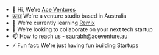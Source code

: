 - 👋 Hi, We're [Ace Ventures](https://www.aceventure.au)
- 🇦🇺 We're a venture studio based in Australia
- 🌱 We're currently learning [Remix](https://remix.run)
- 💞️ We're looking to collaborate on your next tech startup
- 📫 How to reach us - saurabh@aceventure.au
- ⚡ Fun fact: We're just having fun building Startups

<!---
aceventure-au/aceventure-au is a ✨ special ✨ repository because its `README.md` (this file) appears on your GitHub profile.
You can click the Preview link to take a look at your changes.
--->
